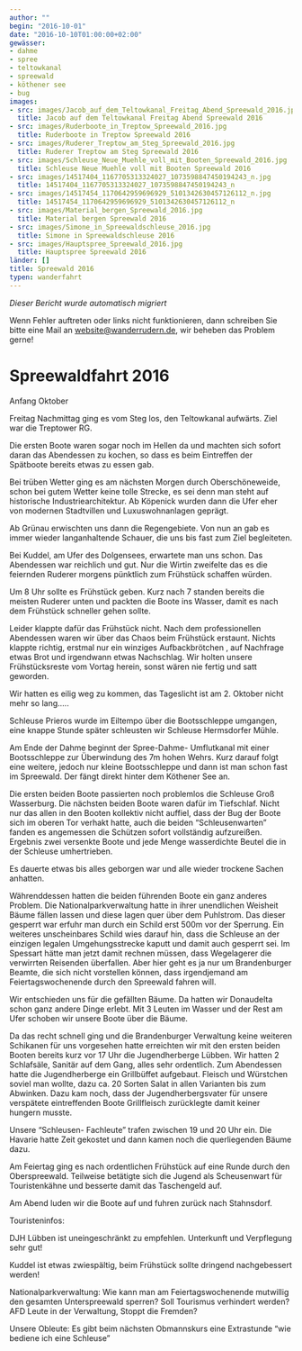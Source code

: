 ```yaml
---
author: ""
begin: "2016-10-01"
date: "2016-10-10T01:00:00+02:00"
gewässer:
- dahme
- spree
- teltowkanal
- spreewald
- köthener see
- bug
images:
- src: images/Jacob_auf_dem_Teltowkanal_Freitag_Abend_Spreewald_2016.jpg
  title: Jacob auf dem Teltowkanal Freitag Abend Spreewald 2016
- src: images/Ruderboote_in_Treptow_Spreewald_2016.jpg
  title: Ruderboote in Treptow Spreewald 2016
- src: images/Ruderer_Treptow_am_Steg_Spreewald_2016.jpg
  title: Ruderer Treptow am Steg Spreewald 2016
- src: images/Schleuse_Neue_Muehle_voll_mit_Booten_Spreewald_2016.jpg
  title: Schleuse Neue Muehle voll mit Booten Spreewald 2016
- src: images/14517404_1167705313324027_1073598847450194243_n.jpg
  title: 14517404_1167705313324027_1073598847450194243_n
- src: images/14517454_1170642959696929_5101342630457126112_n.jpg
  title: 14517454_1170642959696929_5101342630457126112_n
- src: images/Material_bergen_Spreewald_2016.jpg
  title: Material bergen Spreewald 2016
- src: images/Simone_in_Spreewaldschleuse_2016.jpg
  title: Simone in Spreewaldschleuse 2016
- src: images/Hauptspree_Spreewald_2016.jpg
  title: Hauptspree Spreewald 2016
länder: []
title: Spreewald 2016
typen: wanderfahrt
---
```



*Dieser Bericht wurde automatisch migriert*

Wenn Fehler auftreten oder links nicht funktionieren, dann schreiben Sie bitte eine Mail an website@wanderrudern.de, wir beheben das Problem gerne!



# Spreewaldfahrt 2016


Anfang Oktober

Freitag Nachmittag ging es vom Steg los, den Teltowkanal aufwärts. Ziel war die Treptower RG.

Die ersten Boote waren sogar noch im Hellen da und machten sich sofort daran das Abendessen zu kochen, so dass es beim Eintreffen der Spätboote bereits etwas zu essen gab.

Bei trüben Wetter ging es am nächsten Morgen durch Oberschöneweide, schon bei gutem Wetter keine tolle Strecke, es sei denn man steht auf historische Industriearchitektur. Ab Köpenick wurden dann die Ufer eher von modernen Stadtvillen und Luxuswohnanlagen geprägt.

Ab Grünau erwischten uns dann die Regengebiete. Von nun an gab es immer wieder langanhaltende Schauer, die uns bis fast zum Ziel begleiteten.

Bei Kuddel, am Ufer des Dolgensees, erwartete man uns schon. Das Abendessen war reichlich und gut. Nur die Wirtin zweifelte das es die feiernden Ruderer morgens pünktlich zum Frühstück schaffen würden.

Um 8 Uhr sollte es Frühstück geben. Kurz nach 7 standen bereits die meisten Ruderer unten und packten die Boote ins Wasser, damit es nach dem Frühstück schneller gehen sollte.

Leider klappte dafür das Frühstück nicht. Nach dem professionellen Abendessen waren wir über das Chaos beim Frühstück erstaunt. Nichts klappte richtig, erstmal nur ein winziges Aufbackbrötchen , auf Nachfrage etwas Brot und irgendwann etwas Nachschlag. Wir holten unsere Frühstücksreste vom Vortag herein, sonst wären nie fertig und satt geworden.

Wir hatten es eilig weg zu kommen, das Tageslicht ist am 2. Oktober nicht mehr so lang.....

Schleuse Prieros wurde im Eiltempo über die Bootsschleppe umgangen, eine knappe Stunde später schleusten wir Schleuse Hermsdorfer Mühle.

Am Ende der Dahme beginnt der Spree-Dahme- Umflutkanal mit einer Bootsschleppe zur Überwindung des 7m hohen Wehrs. Kurz darauf folgt eine weitere, jedoch nur kleine Bootsschleppe und dann ist man schon fast im Spreewald. Der fängt direkt hinter dem Köthener See an.

Die ersten beiden Boote passierten noch problemlos die Schleuse Groß Wasserburg. Die nächsten beiden Boote waren dafür im Tiefschlaf. Nicht nur das allen in den Booten kollektiv nicht auffiel, dass der Bug der Boote sich im oberen Tor verhakt hatte, auch die beiden “Schleusenwarten” fanden es angemessen die Schützen sofort vollständig aufzureißen. Ergebnis zwei versenkte Boote und jede Menge wasserdichte Beutel die in der Schleuse umhertrieben.

Es dauerte etwas bis alles geborgen war und alle wieder trockene Sachen anhatten.

Währenddessen hatten die beiden führenden Boote ein ganz anderes Problem. Die Nationalparkverwaltung hatte in ihrer unendlichen Weisheit Bäume fällen lassen und diese lagen quer über dem Puhlstrom. Das dieser gesperrt war erfuhr man durch ein Schild erst 500m vor der Sperrung. Ein weiteres unscheinbares Schild wies darauf hin, dass die Schleuse an der einzigen legalen Umgehungsstrecke kaputt und damit auch gesperrt sei. Im Spessart hätte man jetzt damit rechnen müssen, dass Wegelagerer die verwirrten Reisenden überfallen. Aber hier geht es ja nur um Brandenburger Beamte, die sich nicht vorstellen können, dass irgendjemand am Feiertagswochenende durch den Spreewald fahren will.

Wir entschieden uns für die gefällten Bäume. Da hatten wir Donaudelta schon ganz andere Dinge erlebt. Mit 3 Leuten im Wasser und der Rest am Ufer schoben wir unsere Boote über die Bäume.

Da das recht schnell ging und die Brandenburger Verwaltung keine weiteren Schikanen für uns vorgesehen hatte erreichten wir mit den ersten beiden Booten bereits kurz vor 17 Uhr die Jugendherberge Lübben. Wir hatten 2 Schlafsäle, Sanitär auf dem Gang, alles sehr ordentlich. Zum Abendessen hatte die Jugendherberge ein Grillbüffet aufgebaut. Fleisch und Würstchen soviel man wollte, dazu ca. 20 Sorten Salat in allen Varianten bis zum Abwinken. Dazu kam noch, dass der Jugendherbergsvater für unsere verspätete eintreffenden Boote Grillfleisch zurücklegte damit keiner hungern musste.

Unsere “Schleusen- Fachleute” trafen zwischen 19 und 20 Uhr ein. Die Havarie hatte Zeit gekostet und dann kamen noch die querliegenden Bäume dazu.

Am Feiertag ging es nach ordentlichen Frühstück auf eine Runde durch den Oberspreewald. Teilweise betätigte sich die Jugend als Scheusenwart für Touristenkähne und besserte damit das Taschengeld auf.

Am Abend luden wir die Boote auf und fuhren zurück nach Stahnsdorf.

Touristeninfos:

DJH Lübben ist uneingeschränkt zu empfehlen. Unterkunft und Verpflegung sehr gut!

Kuddel ist etwas zwiespältig, beim Frühstück sollte dringend nachgebessert werden!

Nationalparkverwaltung: Wie kann man am Feiertagswochenende mutwillig den gesamten Unterspreewald sperren? Soll Tourismus verhindert werden? AFD Leute in der Verwaltung, Stoppt die Fremden?

Unsere Obleute: Es gibt beim nächsten Obmannskurs eine Extrastunde “wie bediene ich eine Schleuse”
